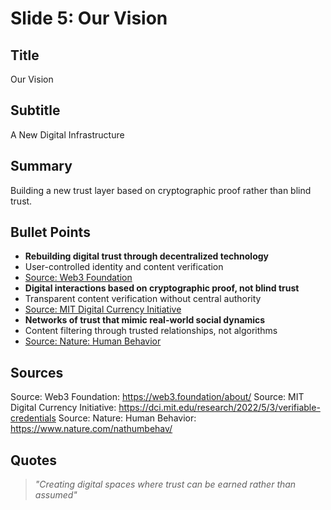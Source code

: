 # Slide 5: Our Vision

## Title
Our Vision

## Subtitle
A New Digital Infrastructure

## Summary
Building a new trust layer based on cryptographic proof rather than blind trust.

## Bullet Points
- **Rebuilding digital trust through decentralized technology**
- User-controlled identity and content verification
- [Source: Web3 Foundation](https://web3.foundation/about/)
- **Digital interactions based on cryptographic proof, not blind trust**
- Transparent content verification without central authority
- [Source: MIT Digital Currency Initiative](https://dci.mit.edu/research/2022/5/3/verifiable-credentials)
- **Networks of trust that mimic real-world social dynamics**
- Content filtering through trusted relationships, not algorithms
- [Source: Nature: Human Behavior](https://www.nature.com/nathumbehav/)

## Sources
Source: Web3 Foundation: https://web3.foundation/about/
Source: MIT Digital Currency Initiative: https://dci.mit.edu/research/2022/5/3/verifiable-credentials
Source: Nature: Human Behavior: https://www.nature.com/nathumbehav/

## Quotes
> *"Creating digital spaces where trust can be earned rather than assumed"*

